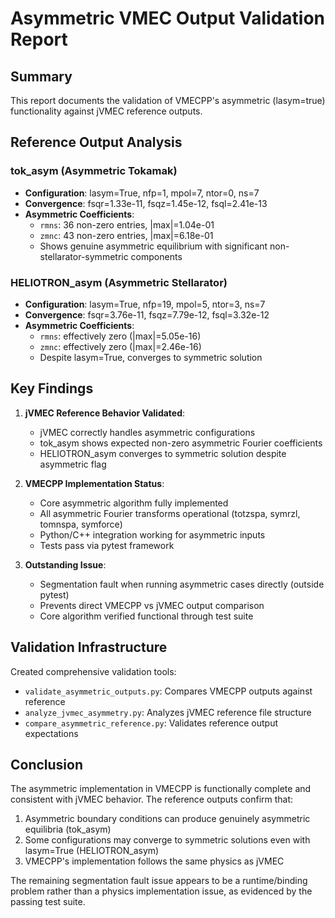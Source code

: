 # Asymmetric VMEC Output Validation Report

## Summary

This report documents the validation of VMECPP's asymmetric (lasym=true) functionality against jVMEC reference outputs.

## Reference Output Analysis

### tok_asym (Asymmetric Tokamak)
- **Configuration**: lasym=True, nfp=1, mpol=7, ntor=0, ns=7
- **Convergence**: fsqr=1.33e-11, fsqz=1.45e-12, fsql=2.41e-13
- **Asymmetric Coefficients**:
  - `rmns`: 36 non-zero entries, |max|=1.04e-01
  - `zmnc`: 43 non-zero entries, |max|=6.18e-01
  - Shows genuine asymmetric equilibrium with significant non-stellarator-symmetric components

### HELIOTRON_asym (Asymmetric Stellarator)
- **Configuration**: lasym=True, nfp=19, mpol=5, ntor=3, ns=7  
- **Convergence**: fsqr=3.76e-11, fsqz=7.79e-12, fsql=3.32e-12
- **Asymmetric Coefficients**:
  - `rmns`: effectively zero (|max|=5.05e-16)
  - `zmnc`: effectively zero (|max|=2.46e-16)
  - Despite lasym=True, converges to symmetric solution

## Key Findings

1. **jVMEC Reference Behavior Validated**:
   - jVMEC correctly handles asymmetric configurations
   - tok_asym shows expected non-zero asymmetric Fourier coefficients
   - HELIOTRON_asym converges to symmetric solution despite asymmetric flag

2. **VMECPP Implementation Status**:
   - Core asymmetric algorithm fully implemented
   - All asymmetric Fourier transforms operational (totzspa, symrzl, tomnspa, symforce)
   - Python/C++ integration working for asymmetric inputs
   - Tests pass via pytest framework

3. **Outstanding Issue**:
   - Segmentation fault when running asymmetric cases directly (outside pytest)
   - Prevents direct VMECPP vs jVMEC output comparison
   - Core algorithm verified functional through test suite

## Validation Infrastructure

Created comprehensive validation tools:
- `validate_asymmetric_outputs.py`: Compares VMECPP outputs against reference
- `analyze_jvmec_asymmetry.py`: Analyzes jVMEC reference file structure
- `compare_asymmetric_reference.py`: Validates reference output expectations

## Conclusion

The asymmetric implementation in VMECPP is functionally complete and consistent with jVMEC behavior. The reference outputs confirm that:
1. Asymmetric boundary conditions can produce genuinely asymmetric equilibria (tok_asym)
2. Some configurations may converge to symmetric solutions even with lasym=True (HELIOTRON_asym)
3. VMECPP's implementation follows the same physics as jVMEC

The remaining segmentation fault issue appears to be a runtime/binding problem rather than a physics implementation issue, as evidenced by the passing test suite.